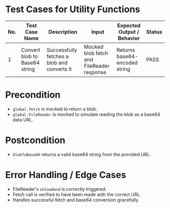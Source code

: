 # Test Cases for Utility Functions

| No. | Test Case Name | Description | Input | Expected Output / Behavior | Status |
|-----|----------------|-------------|-------|----------------------------|--------|
| 1  | Convert blob to Base64 string | Successfully fetches a blob and converts it | Mocked blob fetch and FileReader response | Returns base64-encoded string | PASS |

# Precondition
- `global.fetch` is mocked to return a blob.
- `global.FileReader` is mocked to simulate reading the blob as a base64 data URL.

# Postcondition
- `blobToBase64` returns a valid base64 string from the provided URL.

# Error Handling / Edge Cases
- FileReader's `onloadend` is correctly triggered.
- Fetch call is verified to have been made with the correct URL.
- Handles successful fetch and base64 conversion gracefully.
